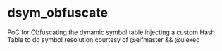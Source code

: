 # dsym_obfuscate
PoC for Obfuscating the dynamic symbol table injecting a custom Hash Table to do symbol resolution
courtesy of @elfmaster && @ulexec
